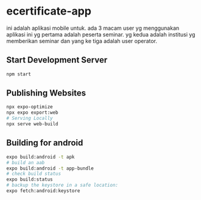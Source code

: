 # ecertificate-app

ini adalah aplikasi mobile untuk. ada 3 macam user yg menggunakan aplikasi ini yg pertama adalah peserta seminar. yg kedua adalah institusi yg memberikan seminar dan yang ke tiga adalah user operator.

## Start Development Server
```bash
npm start
```


## Publishing Websites
```bash
npx expo-optimize
npx expo export:web
# Serving Locally
npx serve web-build
```

## Building for android
```bash
expo build:android -t apk
# build an aab
expo build:android -t app-bundle
# check build status
expo build:status
# backup the keystore in a safe location:
expo fetch:android:keystore
```